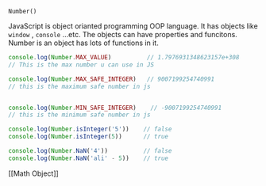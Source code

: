 
`Number()`

JavaScript is object orianted programming OOP language. It has objects like `window` , `console` ...etc. The objects can have properties and funcitons. Number is an object has lots of functions in it.

```js
console.log(Number.MAX_VALUE)          // 1.7976931348623157e+308  
// This is the max number u can use in JS

console.log(Number.MAX_SAFE_INTEGER)   // 9007199254740991
// this is the maximum safe number in js


console.log(Number.MIN_SAFE_INTEGER)    // -9007199254740991
// this is the minimum safe number in js

console.log(Number.isInteger('5'))    // false
console.log(Number.isInteger(5))      // true 

console.log(Number.NaN('4'))          // false 
console.log(Number.NaN('ali' - 5))    // true

```


[[Math Object]]